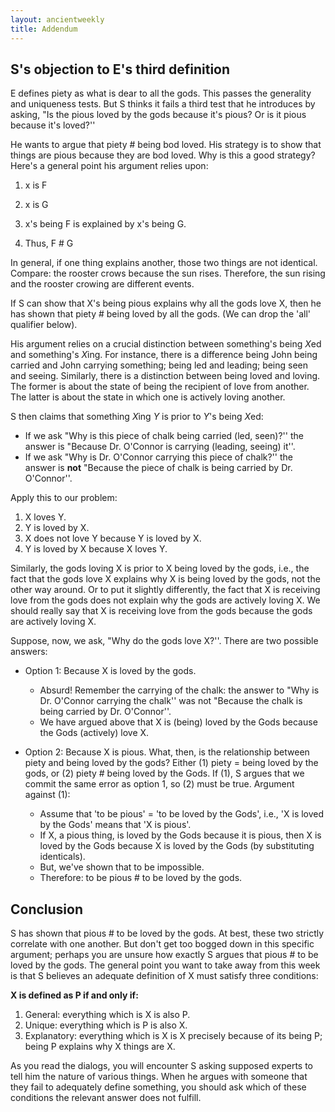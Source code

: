 ```yaml
---
layout: ancientweekly
title: Addendum
---
```


## S's objection to E's third definition


E defines piety as what is dear to all the gods. This passes the generality and uniqueness tests. But S thinks it fails a third test that he introduces by asking,  "Is the pious loved by the gods because it's pious? Or is it pious because it's loved?''

He wants to argue that piety # being bod loved. His strategy is to show that things are pious because they are bod loved. Why is this a good strategy? Here's a general point his argument relies upon: 


1. x is F

2. x is G

3. x's being F is explained by x's being G.

4. Thus, F # G

In general, if one thing explains another, those two things are not identical. Compare: the rooster crows because the sun rises. Therefore, the sun rising and the rooster crowing are different events. 

If S can show that X's being pious explains why all the gods love X, then he has shown that piety # being loved by all the gods. (We can drop the 'all' qualifier below).

His argument relies on a crucial distinction between something's being *X*ed and something's *X*ing. For instance, there is a difference being John being carried and John carrying something; being led and leading; being seen and seeing. Similarly, there is a distinction between being loved and loving. The former is about the state of being the recipient of love from another. The latter is about the state in which one is actively loving another.



S then claims that something *X*ing *Y* is prior to *Y*'s being *X*ed:

+ If we ask "Why is this piece of chalk being carried (led, seen)?'' the answer is "Because Dr. O'Connor is carrying (leading, seeing) it''.
+ If we ask "Why is Dr.  O'Connor carrying this piece of chalk?'' the answer is **not** "Because the piece of chalk is being carried by Dr. O'Connor''.

Apply this to our problem: 

1. X loves Y.
2. Y is loved by X. 
3. X does not love Y because Y is loved by X.
4. Y is loved by X because X loves Y.


Similarly, the gods loving X is prior to X being loved by the gods, i.e., the fact that the gods love X explains why X is being loved by the gods, not the other way around. Or to put it slightly differently, the fact that X is receiving love from the gods does not explain why the gods are actively loving X. We should really say that X is receiving love from the gods because the gods are actively loving X. 

Suppose, now, we ask, "Why do the gods love X?''. There are two possible answers:

+  Option 1: Because X is loved by the gods. 
   + Absurd! Remember the carrying of the chalk: the answer to "Why is Dr. O'Connor carrying the chalk'' was not "Because the chalk is being carried by Dr. O'Connor''.
   + We have argued above that X is  (being) loved by the Gods because the Gods (actively) love X.
   
+  Option 2: Because X is pious. What, then, is the relationship between piety and being loved by the gods? Either (1) piety = being loved by the gods, or (2) piety # being loved by the Gods. If (1), S argues that we commit the same error as option 1, so (2) must be true. Argument against (1):
   + Assume that 'to be pious' = 'to be loved by the Gods', i.e., 'X is loved by the Gods' means that 'X is pious'.
   + If X, a pious thing, is loved by the Gods because it is pious, then X is loved by the Gods because X is loved by the Gods (by substituting identicals). 
   + But, we've shown that to be impossible.
   + Therefore: to be pious # to be loved by the gods.


## Conclusion 

S has shown that pious # to be loved by the gods. At best, these two strictly correlate with one another. But don't get too bogged down in this specific argument; perhaps you are unsure how exactly S argues that pious # to be loved by the gods. The general point you want to take away from this week is that S believes an adequate definition of X must satisfy three conditions: 

**X is defined as P if and only if:**

1. General: everything which is X is also P.
2. Unique: everything which is P is also X.
3. Explanatory: everything which is X is X precisely because of its being P; being P explains why X things are X.

As you read the dialogs, you will encounter S asking supposed experts to tell him the nature of various things. When he argues with someone that they fail to adequately define something, you should ask which of these conditions the relevant answer does not fulfill. 
